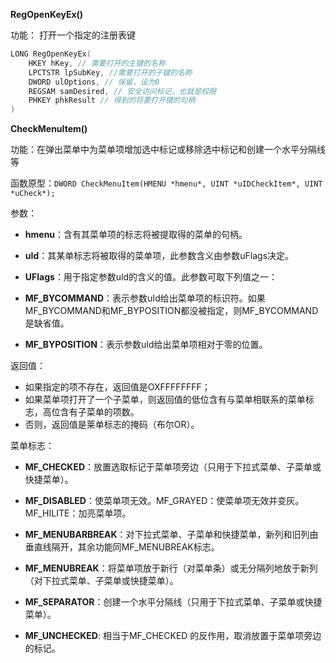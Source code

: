 **RegOpenKeyEx()**

功能： 打开一个指定的注册表键


```c++
LONG RegOpenKeyEx(
    HKEY hKey, // 需要打开的主键的名称
    LPCTSTR lpSubKey, //需要打开的子键的名称
    DWORD ulOptions, // 保留，设为0
    REGSAM samDesired, // 安全访问标记，也就是权限
    PHKEY phkResult // 得到的将要打开键的句柄
) 
```



**CheckMenuItem()**

功能：在弹出菜单中为菜单项增加选中标记或移除选中标记和创建一个水平分隔线等

函数原型：`DWORD CheckMenuItem(HMENU *hmenu*, UINT *uIDCheckItem*, UINT *uCheck*);`

参数：

* **hmenu**：含有其菜单项的标志将被提取得的菜单的句柄。

* **uId**：其某单标志将被取得的菜单项，此参数含义由参数uFlags决定。

* **UFlags**：用于指定参数uld的含义的值。此参数可取下列值之一：

* **MF_BYCOMMAND**：表示参数uId给出菜单项的标识符。如果MF_BYCOMMAND和MF_BYPOSITION都没被指定，则MF_BYCOMMAND是缺省值。

* **MF_BYPOSITION**：表示参数uId给出菜单项相对于零的位置。

返回值：

* 如果指定的项不存在，返回值是OXFFFFFFFF；
* 如果菜单项打开了一个子菜单，则返回值的低位含有与菜单相联系的菜单标志，高位含有子菜单的项数。
* 否则，返回值是莱单标志的掩码（布尔OR）。

菜单标志：

* **MF_CHECKED**：放置选取标记于菜单项旁边（只用于下拉式菜单、子菜单或快捷菜单）。

* **MF_DISABLED**：使菜单项无效。MF_GRAYED：使菜单项无效并变灰。MF_HILITE：加亮菜单项。

* **MF_MENUBARBREAK**：对下拉式菜单、子菜单和快捷菜单，新列和旧列由垂直线隔开，其余功能同MF_MENUBREAK标志。

* **MF_MENUBREAK**：将菜单项放于新行（对菜单条）或无分隔列地放于新列（对下拉式菜单、子菜单或快捷菜单）。

* **MF_SEPARATOR**：创建一个水平分隔线（只用于下拉式菜单、子菜单或快捷菜单）。

* **MF_UNCHECKED**: 相当于MF_CHECKED 的反作用，取消放置于菜单项旁边的标记。